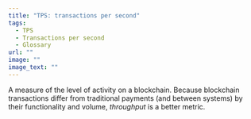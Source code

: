 ```yaml
---
title: "TPS: transactions per second"
tags:
  - TPS
  - Transactions per second
  - Glossary
url: ""
image: ""
image_text: ""
---
```


A measure of the level of activity on a blockchain. Because blockchain transactions differ from traditional payments (and between systems) by their functionality and volume, *throughput* is a better metric.

